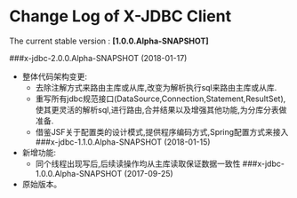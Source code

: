 Change Log of X-JDBC Client
====
The current stable version : **[1.0.0.Alpha-SNAPSHOT]**

###x-jdbc-2.0.0.Alpha-SNAPSHOT (2018-01-17)
- 整体代码架构变更:
    - 去除注解方式来路由主库或从库,改变为解析执行sql来路由主库或从库.
    - 重写所有jdbc规范接口(DataSource,Connection,Statement,ResultSet),使其更灵活的解析sql,进行路由,合并结果以及增强其他功能,为分库分表做准备.
    - 借鉴JSF关于配置类的设计模式,提供程序编码方式,Spring配置方式来接入
###x-jdbc-1.1.0.Alpha-SNAPSHOT (2018-01-15)
- 新增功能:
    - 同个线程出现写后,后续读操作均从主库读取保证数据一致性
###x-jdbc-1.0.0.Alpha-SNAPSHOT (2017-09-25)
- 原始版本。